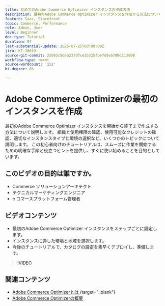 ```yaml
---
title: 初めてのAdobe Commerce Optimizer インスタンスの作成方法
description: 最初のAdobe Commerce Optimizer インスタンスを作成する方法については、このステップバイステップのチュートリアルを参照してください。
feature: Saas, Storefront
topic: Commerce, Performance
role: Admin, User
level: Beginner
doc-type: Tutorial
duration: 97
last-substantial-update: 2025-07-25T00:00:00Z
jira: KT-18610
source-git-commit: 25082c5dea237d7ce1b325fbe7d0eb709d112008
workflow-type: tm+mt
source-wordcount: '152'
ht-degree: 0%

---
```



# Adobe Commerce Optimizerの最初のインスタンスを作成

最初のAdobe Commerce Optimizer インスタンスを開始から終了まで作成する方法について説明します。 組織と使用権限の確認、使用可能なクレジットの確認、適切なインスタンスタイプと環境の選択など、いくつかのトピックについて説明します。 この初心者向けのチュートリアルは、スムーズに作業を開始するための明確な手順と役立つヒントを提供し、すぐに使い始めることを目的としています。

## このビデオの目的は誰ですか。

* Commerce ソリューションアーキテクト
* テクニカルマーケティングエンジニア
* e コマースプラットフォーム管理者

## ビデオコンテンツ

* 最初のAdobe Commerce Optimizer インスタンスをステップごとに設定します。
* インスタンスに適した環境と地域を選択します。
* 今後のチュートリアルで、カタログの設定を素早くデプロイし、準備します。

>[!VIDEO](https://video.tv.adobe.com/v/3469877?learn=on&enablevpops)

## 関連コンテンツ

* [Adobe Commerce Optimizerとは ](https://experienceleague.adobe.com/en/docs/commerce/optimizer/overview){target="_blank"}
* [Adobe Commerce Optimizerの概要 ](https://experienceleague.adobe.com/en/docs/commerce-learn/tutorials/adobe-commerce-optimizer/overview)
